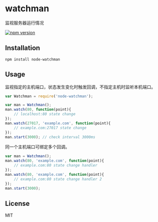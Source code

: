 # watchman

监视服务器运行情况

[![npm version](https://badge.fury.io/js/node-watchman.svg)](http://badge.fury.io/js/node-watchman)

## Installation

```
npm install node-watchman
```

## Usage

监视指定的主机端口，状态发生变化时触发回调，不指定主机时监听本机端口。

```js
var Watchman = require('node-watchman');

var man = Watchman();
man.watch(80, function(point){
	// localhost:80 state change
});
man.watch(27017, 'example.com', function(point){
	// example.com:27017 state change
});
man.start(3000); // check interval 3000ms
```

同一个主机端口可绑定多个回调。

```js
var man = Watchman();
man.watch(80, 'example.com', function(point){
	// example.com:80 state change handler
});
man.watch(80, 'example.com', function(point){
	// example.com:80 state change handler 2
});
man.start(3000);
```

## License

MIT
